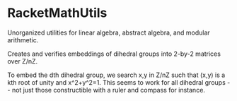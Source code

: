 # RacketMathUtils
Unorganized utilities for linear algebra, abstract algebra, and modular arithmetic.

Creates and verifies embeddings of dihedral groups into 2-by-2 matrices over Z/nZ.

To embed the dth dihedral group, we search x,y in Z/nZ such that (x,y) is a kth root of unity and x^2+y^2=1.
This seems to work for all dihedral groups -- not just those constructible with a ruler and compass for instance.
